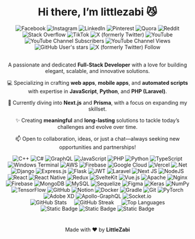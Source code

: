 <div align="center"> <strong> <h1>Hi there, I’m littlezabi 😼
 </h1></strong></div>
 

<div align="center" style="text-decoration:none">
<a href="https://www.facebook.com/profile.php?id=100024656312796&mibextid=ZbWKwL" style="text-decoration: none;">
  <img src="https://img.shields.io/badge/Facebook-%231877F2.svg?logo=Facebook&logoColor=white" alt="Facebook">
</a>
<a href="https://instagram.com/__little__zabi__" style="text-decoration: none;">
  <img src="https://img.shields.io/badge/Instagram-%23E4405F.svg?logo=Instagram&logoColor=white" alt="Instagram">
</a>
<a href="https://linkedin.com/in/littlezabi" style="text-decoration: none;">
  <img src="https://img.shields.io/badge/LinkedIn-%230077B5.svg?logo=linkedin&logoColor=white" alt="LinkedIn">
</a>
<a href="https://pinterest.com/littlezabi_" style="text-decoration: none;">
  <img src="https://img.shields.io/badge/Pinterest-%23E60023.svg?logo=Pinterest&logoColor=white" alt="Pinterest">
</a>
<a href="https://quora.com/profile/LittleZabi" style="text-decoration: none;">
  <img src="https://img.shields.io/badge/Quora-%23B92B27.svg?logo=Quora&logoColor=white" alt="Quora">
</a>
<a href="https://reddit.com/user/LittleZabi" style="text-decoration: none;">
  <img src="https://img.shields.io/badge/Reddit-%23FF4500.svg?logo=Reddit&logoColor=white" alt="Reddit">
</a>
<a href="https://stackoverflow.com/users/27745850" style="text-decoration: none;">
  <img src="https://img.shields.io/badge/-Stackoverflow-FE7A16?logo=stack-overflow&logoColor=white" alt="Stack Overflow">
</a>
<a href="https://tiktok.com/@littlezabi_" style="text-decoration: none;">
  <img src="https://img.shields.io/badge/TikTok-%23000000.svg?logo=TikTok&logoColor=white" alt="TikTok">
</a>
<a href="https://x.com/little_zabi" style="text-decoration: none;">
  <img src="https://img.shields.io/badge/X-black.svg?logo=X&logoColor=white" alt="X (formerly Twitter)">
</a>
<a href="https://youtube.com/@UCMJTfB8cZLxjvUht3o0E3qQ" style="text-decoration: none;">
  <img src="https://img.shields.io/badge/YouTube-%23FF0000.svg?logo=YouTube&logoColor=white" alt="YouTube">
</a>

</div>
<div align="center">

 
<img alt="YouTube Channel Subscribers" src="https://img.shields.io/youtube/channel/subscribers/UCMJTfB8cZLxjvUht3o0E3qQ">
<img alt="YouTube Channel Views" src="https://img.shields.io/youtube/channel/views/UCMJTfB8cZLxjvUht3o0E3qQ">

<img alt="GitHub User's stars" src="https://img.shields.io/github/stars/littlezabi">
<img alt="X (formerly Twitter) Follow" src="https://img.shields.io/twitter/follow/little_zabi">
</div>


<div align="center">
<br/>
<p>A passionate and dedicated <strong>Full-Stack Developer</strong> with a love for building elegant, scalable, and innovative solutions.</p>

<p>💻 Specializing in crafting <strong>web apps</strong>, <strong>mobile apps</strong>, and <strong>automated scripts</strong> with expertise in <strong>JavaScript</strong>, <strong>Python</strong>, and <strong>PHP (Laravel)</strong>.</p>

<p>🌱 Currently diving into <strong>Next.js</strong> and <strong>Prisma</strong>, with a focus on expanding my skillset.</p>

<p>✨ Creating <strong>meaningful</strong> and <strong>long-lasting</strong> solutions to tackle today’s challenges and evolve over time.</p>

<p>📫 Open to collaboration, ideas, or just a chat—always seeking new opportunities and partnerships!</p>

</div>

<div align="center">

<img src="https://img.shields.io/badge/c++-%2300599C.svg?style=plastic&logo=c%2B%2B&logoColor=white" alt="C++">
<img src="https://img.shields.io/badge/c%23-%23239120.svg?style=plastic&logo=csharp&logoColor=white" alt="C#">
<img src="https://img.shields.io/badge/-GraphQL-E10098?style=plastic&logo=graphql&logoColor=white" alt="GraphQL">
<img src="https://img.shields.io/badge/javascript-%23323330.svg?style=plastic&logo=javascript&logoColor=%23F7DF1E" alt="JavaScript">
<img src="https://img.shields.io/badge/php-%23777BB4.svg?style=plastic&logo=php&logoColor=white" alt="PHP">
<img src="https://img.shields.io/badge/python-3670A0?style=plastic&logo=python&logoColor=ffdd54" alt="Python">
<img src="https://img.shields.io/badge/typescript-%23007ACC.svg?style=plastic&logo=typescript&logoColor=white" alt="TypeScript">
<img src="https://img.shields.io/badge/Windows%20Terminal-%234D4D4D.svg?style=plastic&logo=windows-terminal&logoColor=white" alt="Windows Terminal">
<img src="https://img.shields.io/badge/AWS-%23FF9900.svg?style=plastic&logo=amazon-aws&logoColor=white" alt="AWS">
<img src="https://img.shields.io/badge/firebase-%23039BE5.svg?style=plastic&logo=firebase" alt="Firebase">
<img src="https://img.shields.io/badge/GoogleCloud-%234285F4.svg?style=plastic&logo=google-cloud&logoColor=white" alt="Google Cloud">
<img src="https://img.shields.io/badge/vercel-%23000000.svg?style=plastic&logo=vercel&logoColor=white" alt="Vercel">
<img src="https://img.shields.io/badge/.NET-5C2D91?style=plastic&logo=.net&logoColor=white" alt=".Net">
<img src="https://img.shields.io/badge/django-%23092E20.svg?style=plastic&logo=django&logoColor=white" alt="Django">
<img src="https://img.shields.io/badge/express.js-%23404d59.svg?style=plastic&logo=express&logoColor=%2361DAFB" alt="Express.js">
<img src="https://img.shields.io/badge/flask-%23000.svg?style=plastic&logo=flask&logoColor=white" alt="Flask">
<img src="https://img.shields.io/badge/JWT-black?style=plastic&logo=JSON%20web%20tokens" alt="JWT">
<img src="https://img.shields.io/badge/laravel-%23FF2D20.svg?style=plastic&logo=laravel&logoColor=white" alt="Laravel">
<img src="https://img.shields.io/badge/Next-black?style=plastic&logo=next.js&logoColor=white" alt="Next JS">
<img src="https://img.shields.io/badge/node.js-6DA55F?style=plastic&logo=node.js&logoColor=white" alt="NodeJS">
<img src="https://img.shields.io/badge/react-%2320232a.svg?style=plastic&logo=react&logoColor=%2361DAFB" alt="React">
<img src="https://img.shields.io/badge/react_native-%2320232a.svg?style=plastic&logo=react&logoColor=%2361DAFB" alt="React Native">
<img src="https://img.shields.io/badge/redux-%23593d88.svg?style=plastic&logo=redux&logoColor=white" alt="Redux">
<img src="https://img.shields.io/badge/sveltekit-%23ff3e00.svg?style=plastic&logo=svelte&logoColor=white" alt="SvelteKit">
<img src="https://img.shields.io/badge/vue.js-%2335495e.svg?style=plastic&logo=vuedotjs&logoColor=%234FC08D" alt="Vue.js">
<img src="https://img.shields.io/badge/apache-%23D42029.svg?style=plastic&logo=apache&logoColor=white" alt="Apache">
<img src="https://img.shields.io/badge/nginx-%23009639.svg?style=plastic&logo=nginx&logoColor=white" alt="Nginx">
<img src="https://img.shields.io/badge/firebase-a08021?style=plastic&logo=firebase&logoColor=ffcd34" alt="Firebase">
<img src="https://img.shields.io/badge/MongoDB-%234ea94b.svg?style=plastic&logo=mongodb&logoColor=white" alt="MongoDB">
<img src="https://img.shields.io/badge/mysql-4479A1.svg?style=plastic&logo=mysql&logoColor=white" alt="MySQL">
<img src="https://img.shields.io/badge/Sequelize-52B0E7?style=plastic&logo=Sequelize&logoColor=white" alt="Sequelize">
<img src="https://img.shields.io/badge/figma-%23F24E1E.svg?style=plastic&logo=figma&logoColor=white" alt="Figma">
<img src="https://img.shields.io/badge/Keras-%23D00000.svg?style=plastic&logo=Keras&logoColor=white" alt="Keras">
<img src="https://img.shields.io/badge/numpy-%23013243.svg?style=plastic&logo=numpy&logoColor=white" alt="NumPy">
<img src="https://img.shields.io/badge/TensorFlow-%23FF6F00.svg?style=plastic&logo=TensorFlow&logoColor=white" alt="TensorFlow">
<img src="https://img.shields.io/badge/github-%23121011.svg?style=plastic&logo=github&logoColor=white" alt="GitHub">
<img src="https://img.shields.io/badge/Notion-%23000000.svg?style=plastic&logo=notion&logoColor=white" alt="Notion">
<img src="https://img.shields.io/badge/docker-%230db7ed.svg?style=plastic&logo=docker&logoColor=white" alt="Docker">
<img src="https://img.shields.io/badge/Gradle-02303A.svg?style=plastic&logo=Gradle&logoColor=white" alt="Gradle">
<img src="https://img.shields.io/badge/git-%23F05033.svg?style=plastic&logo=git&logoColor=white" alt="Git">
<img src="https://img.shields.io/badge/PyTorch-%23EE4C2C.svg?style=plastic&logo=PyTorch&logoColor=white" alt="PyTorch">
<img src="https://img.shields.io/badge/Adobe%20XD-470137?style=plastic&logo=Adobe%20XD&logoColor=#FF61F6" alt="Adobe XD">
<img src="https://img.shields.io/badge/-ApolloGraphQL-311C87?style=plastic&logo=apollo-graphql" alt="Apollo-GraphQL">
<img src="https://img.shields.io/badge/Socket.io-black?style=plastic&logo=socket.io&badgeColor=010101" alt="Socket.io">

</div>

<div align="center" style="display: flex; flex-direction: column; align-items: center; justify-content: center; gap: 20px;">

  <div style="display: flex; justify-content: center; gap: 20px;">
    <img src="https://github-readme-stats.vercel.app/api?username=littlezabi&theme=transparent&hide_border=true&include_all_commits=true&count_private=true" alt="GitHub Stats">
    <img src="https://github-readme-streak-stats.herokuapp.com/?user=littlezabi&theme=transparent&hide_border=true" alt="GitHub Streak">
    <img src="https://github-readme-stats.vercel.app/api/top-langs/?username=littlezabi&theme=transparent&hide_border=true&include_all_commits=true&count_private=true&layout=compact" alt="Top Languages">
  </div>


</div>
<div align="center">
 <img alt="Static Badge" src="https://img.shields.io/badge/Github-%40littlezabi-blue">
 <img alt="Static Badge" src="https://img.shields.io/badge/Youtube-%40blueterminal-red">
 <img alt="Static Badge" src="https://img.shields.io/badge/X-%40little_zabi-lightblue">
</div>



<div align="center" style="margin-top: 40px;">
  <p>Made with ❤️ by <strong>LittleZabi</strong></p>
</div>

